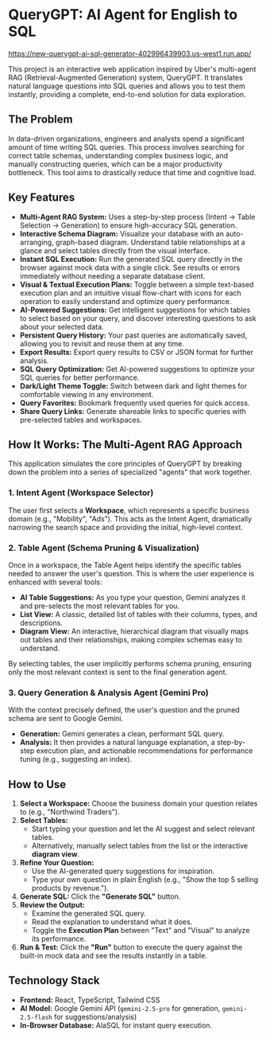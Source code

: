 # QueryGPT: AI Agent for English to SQL

https://new-querygpt-ai-sql-generator-402996439903.us-west1.run.app/

This project is an interactive web application inspired by Uber's multi-agent RAG (Retrieval-Augmented Generation) system, QueryGPT. It translates natural language questions into SQL queries and allows you to test them instantly, providing a complete, end-to-end solution for data exploration.

## The Problem
In data-driven organizations, engineers and analysts spend a significant amount of time writing SQL queries. This process involves searching for correct table schemas, understanding complex business logic, and manually constructing queries, which can be a major productivity bottleneck. This tool aims to drastically reduce that time and cognitive load.

## Key Features

*   **Multi-Agent RAG System:** Uses a step-by-step process (Intent -> Table Selection -> Generation) to ensure high-accuracy SQL generation.
*   **Interactive Schema Diagram:** Visualize your database with an auto-arranging, graph-based diagram. Understand table relationships at a glance and select tables directly from the visual interface.
*   **Instant SQL Execution:** Run the generated SQL query directly in the browser against mock data with a single click. See results or errors immediately without needing a separate database client.
*   **Visual & Textual Execution Plans:** Toggle between a simple text-based execution plan and an intuitive visual flow-chart with icons for each operation to easily understand and optimize query performance.
*   **AI-Powered Suggestions:** Get intelligent suggestions for which tables to select based on your query, and discover interesting questions to ask about your selected data.
*   **Persistent Query History:** Your past queries are automatically saved, allowing you to revisit and reuse them at any time.
*   **Export Results:** Export query results to CSV or JSON format for further analysis.
*   **SQL Query Optimization:** Get AI-powered suggestions to optimize your SQL queries for better performance.
*   **Dark/Light Theme Toggle:** Switch between dark and light themes for comfortable viewing in any environment.
*   **Query Favorites:** Bookmark frequently used queries for quick access.
*   **Share Query Links:** Generate shareable links to specific queries with pre-selected tables and workspaces.

## How It Works: The Multi-Agent RAG Approach

This application simulates the core principles of QueryGPT by breaking down the problem into a series of specialized "agents" that work together.

### 1. Intent Agent (Workspace Selector)
The user first selects a **Workspace**, which represents a specific business domain (e.g., "Mobility", "Ads"). This acts as the Intent Agent, dramatically narrowing the search space and providing the initial, high-level context.

### 2. Table Agent (Schema Pruning & Visualization)
Once in a workspace, the Table Agent helps identify the specific tables needed to answer the user's question. This is where the user experience is enhanced with several tools:
- **AI Table Suggestions:** As you type your question, Gemini analyzes it and pre-selects the most relevant tables for you.
- **List View:** A classic, detailed list of tables with their columns, types, and descriptions.
- **Diagram View:** An interactive, hierarchical diagram that visually maps out tables and their relationships, making complex schemas easy to understand.

By selecting tables, the user implicitly performs schema pruning, ensuring only the most relevant context is sent to the final generation agent.

### 3. Query Generation & Analysis Agent (Gemini Pro)
With the context precisely defined, the user's question and the pruned schema are sent to Google Gemini.
- **Generation:** Gemini generates a clean, performant SQL query.
- **Analysis:** It then provides a natural language explanation, a step-by-step execution plan, and actionable recommendations for performance tuning (e.g., suggesting an index).

## How to Use

1.  **Select a Workspace:** Choose the business domain your question relates to (e.g., "Northwind Traders").
2.  **Select Tables:**
    *   Start typing your question and let the AI suggest and select relevant tables.
    *   Alternatively, manually select tables from the list or the interactive **diagram view**.
3.  **Refine Your Question:**
    *   Use the AI-generated query suggestions for inspiration.
    *   Type your own question in plain English (e.g., "Show the top 5 selling products by revenue.").
4.  **Generate SQL:** Click the **"Generate SQL"** button.
5.  **Review the Output:**
    *   Examine the generated SQL query.
    *   Read the explanation to understand what it does.
    *   Toggle the **Execution Plan** between "Text" and "Visual" to analyze its performance.
6.  **Run & Test:** Click the **"Run"** button to execute the query against the built-in mock data and see the results instantly in a table.

## Technology Stack

-   **Frontend:** React, TypeScript, Tailwind CSS
-   **AI Model:** Google Gemini API (`gemini-2.5-pro` for generation, `gemini-2.5-flash` for suggestions/analysis)
-   **In-Browser Database:** AlaSQL for instant query execution.
